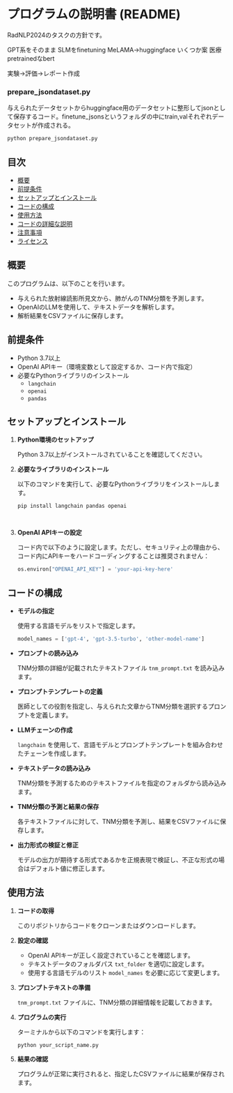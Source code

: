 
# プログラムの説明書 (README)

RadNLP2024のタスクの方針です。

GPT系をそのまま
SLMをfinetuning 
  MeLAMA→huggingface
  いくつか案
医療pretrainedなbert


実験→評価→レポート作成

### prepare_jsondataset.py
与えられたデータセットからhuggingface用のデータセットに整形してjsonとして保存するコード。finetune_jsonsというフォルダの中にtrain,valそれぞれデータセットが作成される。

 ```bash
python prepare_jsondataset.py
 ```

## 目次

- [概要](#概要)
- [前提条件](#前提条件)
- [セットアップとインストール](#セットアップとインストール)
- [コードの構成](#コードの構成)
- [使用方法](#使用方法)
- [コードの詳細な説明](#コードの詳細な説明)
- [注意事項](#注意事項)
- [ライセンス](#ライセンス)

## 概要

このプログラムは、以下のことを行います。

- 与えられた放射線読影所見文から、肺がんのTNM分類を予測します。
- OpenAIのLLMを使用して、テキストデータを解析します。
- 解析結果をCSVファイルに保存します。

## 前提条件

- Python 3.7以上
- OpenAI APIキー（環境変数として設定するか、コード内で指定）
- 必要なPythonライブラリのインストール
  - `langchain`
  - `openai`
  - `pandas`

## セットアップとインストール

1. **Python環境のセットアップ**

   Python 3.7以上がインストールされていることを確認してください。

2. **必要なライブラリのインストール**

   以下のコマンドを実行して、必要なPythonライブラリをインストールします。

   ```bash
   pip install langchain pandas openai




3. **OpenAI APIキーの設定**


     コード内で以下のように設定します。ただし、セキュリティ上の理由から、コード内にAPIキーをハードコーディングすることは推奨されません：

     ```python
     os.environ["OPENAI_API_KEY"] = 'your-api-key-here'
     ```

## コードの構成

- **モデルの指定**

  使用する言語モデルをリストで指定します。

  ```python
  model_names = ['gpt-4', 'gpt-3.5-turbo', 'other-model-name']
  ```

- **プロンプトの読み込み**

  TNM分類の詳細が記載されたテキストファイル `tnm_prompt.txt` を読み込みます。

- **プロンプトテンプレートの定義**

  医師としての役割を指定し、与えられた文章からTNM分類を選択するプロンプトを定義します。

- **LLMチェーンの作成**

  `langchain` を使用して、言語モデルとプロンプトテンプレートを組み合わせたチェーンを作成します。

- **テキストデータの読み込み**

  TNM分類を予測するためのテキストファイルを指定のフォルダから読み込みます。

- **TNM分類の予測と結果の保存**

  各テキストファイルに対して、TNM分類を予測し、結果をCSVファイルに保存します。

- **出力形式の検証と修正**

  モデルの出力が期待する形式であるかを正規表現で検証し、不正な形式の場合はデフォルト値に修正します。

## 使用方法

1. **コードの取得**

   このリポジトリからコードをクローンまたはダウンロードします。

2. **設定の確認**

   - OpenAI APIキーが正しく設定されていることを確認します。
   - テキストデータのフォルダパス `txt_folder` を適切に設定します。
   - 使用する言語モデルのリスト `model_names` を必要に応じて変更します。

3. **プロンプトテキストの準備**

   `tnm_prompt.txt` ファイルに、TNM分類の詳細情報を記載しておきます。

4. **プログラムの実行**

   ターミナルから以下のコマンドを実行します：

   ```bash
   python your_script_name.py
   ```

5. **結果の確認**

   プログラムが正常に実行されると、指定したCSVファイルに結果が保存されます。
